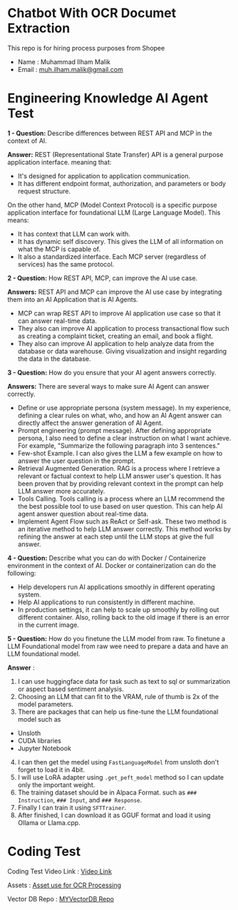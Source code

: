 # Chatbot With OCR Documet Extraction
This repo is for hiring process purposes from Shopee

* Name : Muhammad Ilham Malik
* Email : muh.ilham.malik@gmail.com

# Engineering Knowledge AI Agent Test

**1 - Question:** Describe differences between REST API and MCP in the context of AI.

**Answer:** REST (Representational State Transfer) API is a general purpose application interface. meaning that:
* It's designed for application to application communication.
* It has different endpoint format, authorization, and parameters or body request structure.

On the other hand, MCP (Model Context Protocol) is a specific purpose application interface for foundational LLM (Large Language Model). This means:

* It has context that LLM can work with.
* It has dynamic self discovery. This gives the LLM of all information on what the MCP is capable of.
* It also a standardized interface. Each MCP server (regardless of services) has the same protocol.

**2 - Question:** How REST API, MCP, can improve the AI use case.

**Answers:** REST API and MCP can improve the AI use case by integrating them into an AI Application that is AI Agents.
* MCP can wrap REST API to improve AI application use case so that it can answer real-time data.
* They also can improve AI application to process transactional flow such as creating a complaint ticket, creating an email, and book a flight.
* They also can improve AI application to help analyze data from the database or data warehouse. Giving visualization and insight regarding the data in the database.

**3 - Question:** How do you ensure that your AI agent answers correctly.

**Answers:** There are several ways to make sure AI Agent can answer correctly.
* Define or use appropriate persona (system message). In my experience, defining a clear rules on what, who, and how an AI Agent answer can directly affect the answer generation of AI Agent.
* Prompt engineering (prompt message). After defining appropriate persona, I also need to define a clear instruction on what I want achieve. For example, "Summarize the following paragraph into 3 sentences."
* Few-shot Example. I can also gives the LLM a few example on how to answer the user question in the prompt.
* Retrieval Augmented Generation. RAG is a process where I retrieve a relevant or factual context to help LLM answer user's question. It has been proven that by providing relevant context in the prompt can help LLM answer more accurately.
* Tools Calling. Tools calling is a process where an LLM recommend the the best possible tool to use based on user question. This can help AI agent answer question about real-time data.
* Implement Agent Flow such as ReAct or Self-ask. These two method is an iterative method to help LLM answer correctly. This method works by refining the answer at each step until the LLM stops at give the full answer.

**4 - Question:** Describe what you can do with Docker / Containerize environment in the context of AI.
Docker or containerization can do the following:
* Help developers run AI applications smoothly in different operating system.
* Help AI applications to run consistently in different machine.
* In production settings, it can help to scale up smoothly by rolling out different container. Also, rolling back to the old image if there is an error in the current image.

**5 - Question:** How do you finetune the LLM model from raw.
To finetune a LLM Foundational model from raw wee need to prepare a data and have an LLM foundational model.

**Answer** :
1. I can use huggingface data for task such as text to sql or summarization or aspect based sentiment analysis.
2. Choosing an LLM that can fit to the VRAM, rule of thumb is 2x of the model parameters.
3. There are packages that can help us fine-tune the LLM foundational model such as
* Unsloth
* CUDA libraries
* Jupyter Notebook
4. I can then get the medel using `FastLanguageModel` from unsloth don't forget to load it in 4bit.
5. I will use LoRA adapter using `.get_peft_model` method so I can update only the important weight.
6. The training dataset should be in Alpaca Format. such as
```### Instruction```, ```### Input```, and ```### Response```.
7. Finally I can train it using `SFTTrainer`.
8. After finished, I can download it as GGUF format and load it using Ollama or Llama.cpp.

# Coding Test 

Coding Test Video Link : [Video Link](https://drive.google.com/file/d/1jQ_kQ2kOq1xmRbtGwPU4n8kJDa-uaTPl/view?usp=sharing)

Assets : [Asset use for OCR Processing](https://drive.google.com/drive/folders/1_vDLEHnnLy00J7Sss5tqq-m1MV271GQG?usp=sharing)

Vector DB Repo : [MYVectorDB Repo](https://github.com/ilhamMalik51/myvector-db)